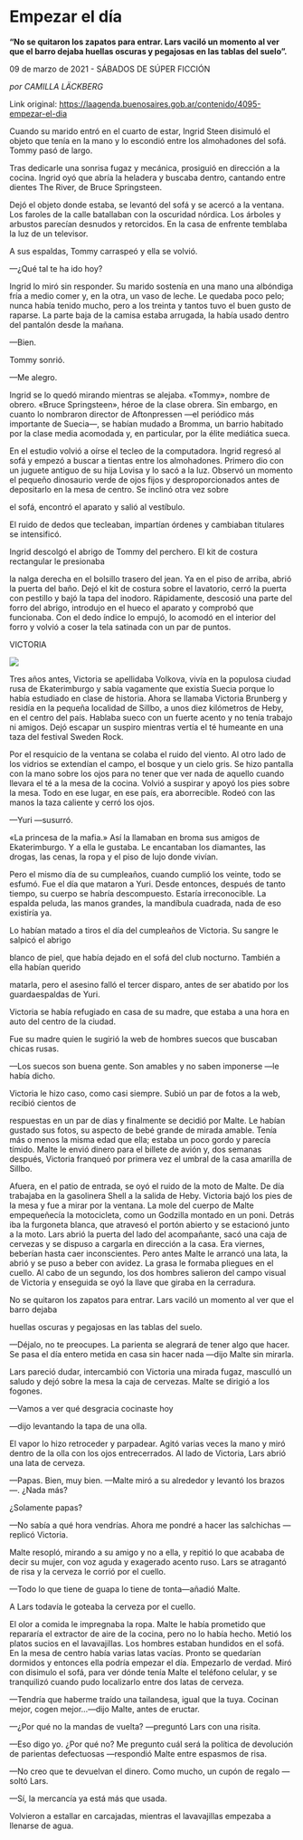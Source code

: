 # Empezar el día

**“No se quitaron los zapatos para entrar. Lars vaciló un momento al ver que el barro dejaba huellas oscuras y pegajosas en las tablas del suelo”.**

09 de marzo de 2021 - SÁBADOS DE SÚPER FICCIÓN

_por CAMILLA LÄCKBERG_

Link original: https://laagenda.buenosaires.gob.ar/contenido/4095-empezar-el-dia



Cuando su marido entró en el cuarto de estar, Ingrid Steen disimuló el objeto que tenía en la mano y lo escondió entre los almohadones del sofá. Tommy pasó de largo.




Tras dedicarle una sonrisa fugaz y mecánica, prosiguió en dirección a la cocina. Ingrid oyó que abría la heladera y buscaba dentro, cantando entre dientes The River, de Bruce Springsteen.




Dejó el objeto donde estaba, se levantó del sofá y se acercó a la ventana. Los faroles de la calle batallaban con la oscuridad nórdica. Los árboles y arbustos parecían desnudos y retorcidos. En la casa de enfrente temblaba la luz de un televisor.




A sus espaldas, Tommy carraspeó y ella se volvió.




—¿Qué tal te ha ido hoy?




Ingrid lo miró sin responder. Su marido sostenía en una mano una albóndiga fría a medio comer y, en la otra, un vaso de leche. Le quedaba poco pelo; nunca había tenido mucho, pero a los treinta y tantos tuvo el buen gusto de raparse. La parte baja de la camisa estaba arrugada, la había usado dentro del pantalón desde la mañana.




—Bien.




Tommy sonrió.




—Me alegro.




Ingrid se lo quedó mirando mientras se alejaba. «Tommy», nombre de obrero. «Bruce Springsteen», héroe de la clase obrera. Sin embargo, en cuanto lo nombraron director de Aftonpressen —el periódico más importante de Suecia—, se habían mudado a Bromma, un barrio habitado por la clase media acomodada y, en particular, por la élite mediática sueca.




En el estudio volvió a oírse el tecleo de la computadora. Ingrid regresó al sofá y empezó a buscar a tientas entre los almohadones. Primero dio con un juguete antiguo de su hija Lovisa y lo sacó a la luz. Observó un momento el pequeño dinosaurio verde de ojos fijos y desproporcionados antes de depositarlo en la mesa de centro. Se inclinó otra vez sobre




el sofá, encontró el aparato y salió al vestíbulo.




El ruido de dedos que tecleaban, impartían órdenes y cambiaban titulares se intensificó.




Ingrid descolgó el abrigo de Tommy del perchero. El kit de costura rectangular le presionaba




la nalga derecha en el bolsillo trasero del jean. Ya en el piso de arriba, abrió la puerta del baño. Dejó el kit de costura sobre el lavatorio, cerró la puerta con pestillo y bajó la tapa del inodoro. Rápidamente, descosió una parte del forro del abrigo, introdujo en el hueco el aparato y comprobó que funcionaba. Con el dedo índice lo empujó, lo acomodó en el interior del forro y volvió a coser la tela satinada con un par de puntos.




VICTORIA




![](https://cdn.flowlikemusic.com/files/images/38197/f623b145-869b-42c9-bedc-b7c78c099d5f.jpg)




Tres años antes, Victoria se apellidaba Volkova, vivía en la populosa ciudad rusa de Ekaterimburgo y sabía vagamente que existía Suecia porque lo había estudiado en clase de historia. Ahora se llamaba Victoria Brunberg y residía en la pequeña localidad de Sillbo, a unos diez kilómetros de Heby, en el centro del país. Hablaba sueco con un fuerte acento y no tenía trabajo ni amigos. Dejó escapar un suspiro mientras vertía el té humeante en una taza del festival Sweden Rock.




Por el resquicio de la ventana se colaba el ruido del viento. Al otro lado de los vidrios se extendían el campo, el bosque y un cielo gris. Se hizo pantalla con la mano sobre los ojos para no tener que ver nada de aquello cuando llevara el té a la mesa de la cocina. Volvió a suspirar y apoyó los pies sobre la mesa. Todo en ese lugar, en ese país, era aborrecible. Rodeó con las manos la taza caliente y cerró los ojos.




—Yuri —susurró.




«La princesa de la mafia.» Así la llamaban en broma sus amigos de Ekaterimburgo. Y a ella le gustaba. Le encantaban los diamantes, las drogas, las cenas, la ropa y el piso de lujo donde vivían.




Pero el mismo día de su cumpleaños, cuando cumplió los veinte, todo se esfumó. Fue el día que mataron a Yuri. Desde entonces, después de tanto tiempo, su cuerpo se habría descompuesto. Estaría irreconocible. La espalda peluda, las manos grandes, la mandíbula cuadrada, nada de eso existiría ya.




Lo habían matado a tiros el día del cumpleaños de Victoria. Su sangre le salpicó el abrigo




blanco de piel, que había dejado en el sofá del club nocturno. También a ella habían querido




matarla, pero el asesino falló el tercer disparo, antes de ser abatido por los guardaespaldas de Yuri.




Victoria se había refugiado en casa de su madre, que estaba a una hora en auto del centro de la ciudad.




Fue su madre quien le sugirió la web de hombres suecos que buscaban chicas rusas.




—Los suecos son buena gente. Son amables y no saben imponerse —le había dicho.




Victoria le hizo caso, como casi siempre. Subió un par de fotos a la web, recibió cientos de




respuestas en un par de días y finalmente se decidió por Malte. Le habían gustado sus fotos, su aspecto de bebé grande de mirada amable. Tenía más o menos la misma edad que ella; estaba un poco gordo y parecía tímido. Malte le envió dinero para el billete de avión y, dos semanas después, Victoria franqueó por primera vez el umbral de la casa amarilla de Sillbo.




Afuera, en el patio de entrada, se oyó el ruido de la moto de Malte. De día trabajaba en la gasolinera Shell a la salida de Heby. Victoria bajó los pies de la mesa y fue a mirar por la ventana. La mole del cuerpo de Malte empequeñecía la motocicleta, como un Godzilla montado en un poni. Detrás iba la furgoneta blanca, que atravesó el portón abierto y se estacionó junto a la moto. Lars abrió la puerta del lado del acompañante, sacó una caja de cervezas y se dispuso a cargarla en dirección a la casa. Era viernes, beberían hasta caer inconscientes. Pero antes Malte le arrancó una lata, la abrió y se puso a beber con avidez. La grasa le formaba pliegues en el cuello. Al cabo de un segundo, los dos hombres salieron del campo visual de Victoria y enseguida se oyó la llave que giraba en la cerradura.




No se quitaron los zapatos para entrar. Lars vaciló un momento al ver que el barro dejaba




huellas oscuras y pegajosas en las tablas del suelo.




—Déjalo, no te preocupes. La parienta se alegrará de tener algo que hacer. Se pasa el día entero metida en casa sin hacer nada —dijo Malte sin mirarla.




Lars pareció dudar, intercambió con Victoria una mirada fugaz, masculló un saludo y dejó sobre la mesa la caja de cervezas. Malte se dirigió a los fogones.




—Vamos a ver qué desgracia cocinaste hoy




—dijo levantando la tapa de una olla.




El vapor lo hizo retroceder y parpadear. Agitó varias veces la mano y miró dentro de la olla con los ojos entrecerrados. Al lado de Victoria, Lars abrió una lata de cerveza.




—Papas. Bien, muy bien. —Malte miró a su alrededor y levantó los brazos—. ¿Nada más?




¿Solamente papas?




—No sabía a qué hora vendrías. Ahora me pondré a hacer las salchichas —replicó Victoria.




Malte resopló, mirando a su amigo y no a ella, y repitió lo que acababa de decir su mujer, con voz aguda y exagerado acento ruso. Lars se atragantó de risa y la cerveza le corrió por el cuello.




—Todo lo que tiene de guapa lo tiene de tonta—añadió Malte.




A Lars todavía le goteaba la cerveza por el cuello.




El olor a comida le impregnaba la ropa. Malte le había prometido que repararía el extractor de aire de la cocina, pero no lo había hecho. Metió los platos sucios en el lavavajillas. Los hombres estaban hundidos en el sofá. En la mesa de centro había varias latas vacías. Pronto se quedarían dormidos y entonces ella podría empezar el día. Empezarlo de verdad. Miró con disimulo el sofá, para ver dónde tenía Malte el teléfono celular, y se tranquilizó cuando pudo localizarlo entre dos latas de cerveza.




—Tendría que haberme traído una tailandesa, igual que la tuya. Cocinan mejor, cogen mejor…—dijo Malte, antes de eructar.




—¿Por qué no la mandas de vuelta? —preguntó Lars con una risita.




—Eso digo yo. ¿Por qué no? Me pregunto cuál será la política de devolución de parientas defectuosas —respondió Malte entre espasmos de risa.




—No creo que te devuelvan el dinero. Como mucho, un cupón de regalo —soltó Lars.




—Sí, la mercancía ya está más que usada.




Volvieron a estallar en carcajadas, mientras el lavavajillas empezaba a llenarse de agua.



